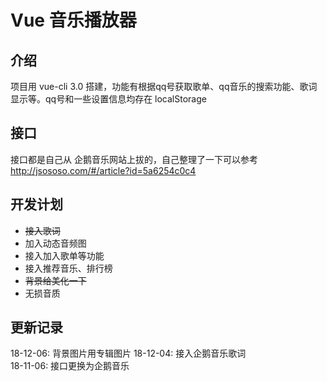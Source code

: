 # Vue 音乐播放器

## 介绍

项目用 vue-cli 3.0 搭建，功能有根据qq号获取歌单、qq音乐的搜索功能、歌词显示等。qq号和一些设置信息均存在 localStorage


## 接口

接口都是自己从 企鹅音乐网站上拔的，自己整理了一下可以参考 http://jsososo.com/#/article?id=5a6254c0c4


## 开发计划

+ ~~接入歌词~~
+ 加入动态音频图
+ 接入加入歌单等功能
+ 接入推荐音乐、排行榜
+ ~~背景给美化一下~~
+ 无损音质

## 更新记录
18-12-06: 背景图片用专辑图片
18-12-04: 接入企鹅音乐歌词  
18-11-06: 接口更换为企鹅音乐
